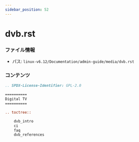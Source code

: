 ```yaml
---
sidebar_position: 52
---
```

# dvb.rst

### ファイル情報

- パス: `linux-v6.12/Documentation/admin-guide/media/dvb.rst`

### コンテンツ

```rst
.. SPDX-License-Identifier: GPL-2.0

==========
Digital TV
==========

.. toctree::

	dvb_intro
	ci
	faq
	dvb_references

```

